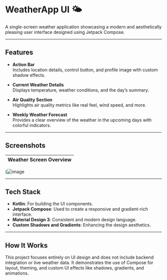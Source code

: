 # WeatherApp UI 🌤️

A single-screen weather application showcasing a modern and aesthetically pleasing user interface designed using Jetpack Compose.

---

## Features

- **Action Bar**  
  Includes location details, control button, and profile image with custom shadow effects.

- **Current Weather Details**  
  Displays temperature, weather conditions, and the day’s summary.

- **Air Quality Section**  
  Highlights air quality metrics like real feel, wind speed, and more.

- **Weekly Weather Forecast**  
  Provides a clear overview of the weather in the upcoming days with colorful indicators.

---

## Screenshots

| Weather Screen Overview |
|--------------------------|
(![image](https://github.com/user-attachments/assets/5b9badf5-36ee-46f7-bcb0-4881307a3938)


---

## Tech Stack

- **Kotlin**: For building the UI components.
- **Jetpack Compose**: Used to create a responsive and gradient-rich interface.
- **Material Design 3**: Consistent and modern design language.
- **Custom Shadows and Gradients**: Enhancing the design aesthetics.

---

## How It Works

This project focuses entirely on UI design and does not include backend integration or live weather data. It demonstrates the use of Compose for layout, theming, and custom UI effects like shadows, gradients, and animations.
